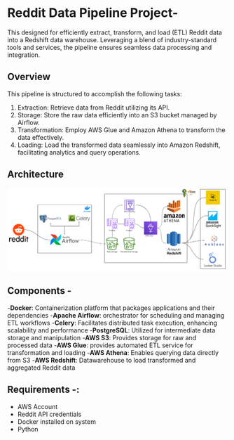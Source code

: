 # Reddit Data Pipeline Project-

This designed for efficiently extract, transform, and load (ETL) Reddit data into a Redshift data warehouse. Leveraging a blend of industry-standard tools and services, the pipeline ensures seamless data processing and integration.

## Overview
This pipeline is structured to accomplish the following tasks:
1) Extraction: Retrieve data from Reddit utilizing its API.
2) Storage: Store the raw data efficiently into an S3 bucket managed by Airflow.
3) Transformation: Employ AWS Glue and Amazon Athena to transform the data effectively.
4) Loading: Load the transformed data seamlessly into Amazon Redshift, facilitating analytics and query operations.

## Architecture
![Pipeline Architecture](RedditDataEngineering.png)

## Components - 
-**Docker**: Containerization platform that packages applications and their dependencies
-**Apache Airflow**: orchestrator for scheduling and managing ETL workflows
-**Celery**: Facilitates distributed task execution, enhancing scalability and performance
-**PostgreSQL**: Utilized for intermediate data storage and manipulation
-**AWS S3**: Provides storage for raw and processed data
-**AWS Glue**: provides automated ETL service for transformation and loading
-**AWS Athena**: Enables querying data directly from S3
-**AWS Redshift**: Datawarehouse to load transformed and aggregated Reddit data

## Requirements -:
- AWS Account
- Reddit API credentials
- Docker installed on system
- Python






